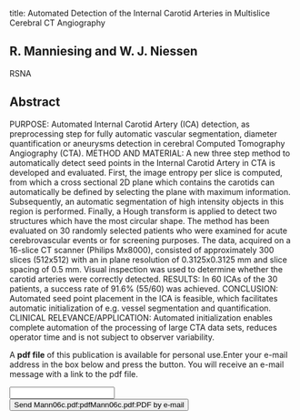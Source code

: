 title: Automated Detection of the Internal Carotid Arteries in Multislice Cerebral CT Angiography

## R. Manniesing and W. J. Niessen
RSNA


## Abstract
PURPOSE: Automated Internal Carotid Artery (ICA) detection, as preprocessing step for fully automatic vascular segmentation, diameter quantification or aneurysms detection in cerebral Computed Tomography Angiography (CTA). METHOD AND MATERIAL: A new three step method to automatically detect seed points in the Internal Carotid Artery in CTA is developed and evaluated. First, the image entropy per slice is computed, from which a cross sectional 2D plane which contains the carotids can automatically be defined by selecting the plane with maximum information. Subsequently, an automatic segmentation of high intensity objects in this region is performed. Finally, a Hough transform is applied to detect two structures which have the most circular shape. The method has been evaluated on 30 randomly selected patients who were examined for acute cerebrovascular events or for screening purposes. The data, acquired on a 16-slice CT scanner (Philips Mx8000), consisted of approximately 300 slices (512x512) with an in plane resolution of 0.3125x0.3125 mm and slice spacing of 0.5 mm. Visual inspection was used to determine whether the carotid arteries were correctly detected. RESULTS: In 60 ICAs of the 30 patients, a success rate of 91.6% (55/60) was achieved. CONCLUSION: Automated seed point placement in the ICA is feasible, which facilitates automatic initialization of e.g. vessel segmentation and quantification. CLINICAL RELEVANCE/APPLICATION: Automated initialization enables complete automation of the processing of large CTA data sets, reduces operator time and is not subject to observer variability.

A <b>pdf file</b> of this publication is available for personal use.Enter your e-mail address in the box below and press the button. You will receive an e-mail message with a link to the pdf file.
<form action="sender.php">  <input type="text" name="email">  <input type="submit" value="Send Mann06c.pdf:pdfMann06c.pdf:PDF by e-mail"></form>